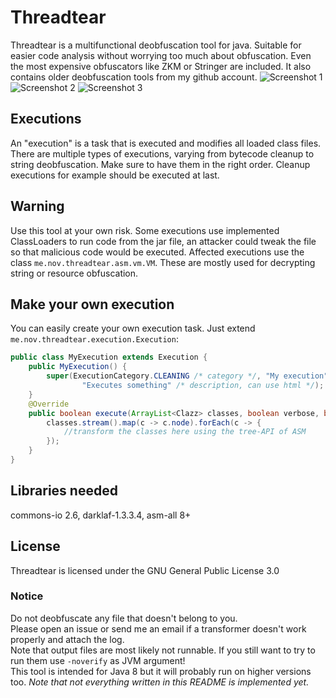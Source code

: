 # Threadtear
Threadtear is a multifunctional deobfuscation tool for java. Suitable for easier code analysis without worrying too much about obfuscation.
Even the most expensive obfuscators like ZKM or Stringer are included. It also contains older deobfuscation tools from my github account. 
![Screenshot 1](https://i.imgur.com/5ihn7qy.png)
![Screenshot 2](https://i.imgur.com/G52XocP.png)
![Screenshot 3](https://i.imgur.com/akzWEtC.png)
## Executions 

An "execution" is a task that is executed and modifies all loaded class files. 
There are multiple types of executions, varying from bytecode cleanup to string deobfuscation. 
Make sure to have them in the right order. Cleanup executions for example should be executed at last.

## Warning
Use this tool at your own risk. Some executions use implemented ClassLoaders to run code from the jar file, an attacker could tweak the file so that malicious code would be executed.
Affected executions use the class `me.nov.threadtear.asm.vm.VM`. These are mostly used for decrypting string or resource obfuscation.

## Make your own execution
You can easily create your own execution task. Just extend `me.nov.threadtear.execution.Execution`:
```java
public class MyExecution extends Execution {
	public MyExecution() {
		super(ExecutionCategory.CLEANING /* category */, "My execution" /* name */,
				"Executes something" /* description, can use html */);
	}
	@Override
	public boolean execute(ArrayList<Clazz> classes, boolean verbose, boolean ignoreErrors) {
		classes.stream().map(c -> c.node).forEach(c -> {
			//transform the classes here using the tree-API of ASM
		});
	}
}
```

## Libraries needed
commons-io 2.6, darklaf-1.3.3.4, asm-all 8+

## License
Threadtear is licensed under the GNU General Public License 3.0

### Notice
Do not deobfuscate any file that doesn't belong to you.  
Please open an issue or send me an email if a transformer doesn't work properly and attach the log.   
Note that output files are most likely not runnable. If you still want to try to run them use `-noverify` as JVM argument!   
This tool is intended for Java 8 but it will probably run on higher versions too. 
<em>*Note that not everything written in this README is implemented yet.*</em>
